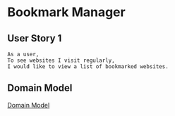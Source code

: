 # Bookmark Manager

## User Story 1

```
As a user,
To see websites I visit regularly,
I would like to view a list of bookmarked websites.
```

## Domain Model

[Domain Model](https://raw.githubusercontent.com/makersacademy/course/master/bookmark_manager/images/bookmark_manager_1.png?token=ALXDTEYKUG4UUIPU2ZPFHYK5CDLHY "Domain Model - User Story 1")
